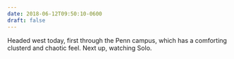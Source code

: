```yaml
---
date: 2018-06-12T09:50:10-0600
draft: false
---
```


Headed west today, first through the Penn campus, which has a comforting clusterd and chaotic feel. Next up, watching Solo.

